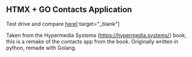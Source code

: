 ## HTMX + GO Contacts Application

Test drive and compare [here](https://igmp.app)[:target="_blank"]

Taken from the Hypermedia Systems (https://hypermedia.systems/) book, 
this is a remake of the contacts app from the book.
Originally written in python, remade with Golang. 


